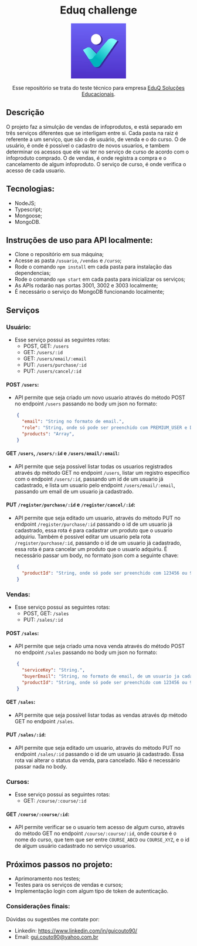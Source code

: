 <div align="center">

# Eduq challenge

<img src="./eduq.jpeg" width="150px">

Esse repositório se trata do teste técnico para empresa [EduQ Soluções Educacionais](https://medq.com.br/home2/).


</div>

## Descrição
O projeto faz a simulção de vendas de infoprodutos, e está separado em três serviços diferentes que se interligam entre si.
Cada pasta na raiz é referente a um serviço, que são o de usuário, de venda e o do curso.
O de usuário, é onde é possivel o cadastro de novos usuarios, e tambem determinar os acessos que ele vai ter no serviço de curso de acordo com o infoproduto comprado.
O de vendas, é onde registra a compra e o cancelamento de algum infoproduto.
O serviço de curso, é onde verifica o acesso de cada usuario.

## Tecnologias:
  - NodeJS;
  - Typescript;
  - Mongoose;
  - MongoDB.

## Instruções de uso para API localmente:
- Clone o repositório em sua máquina;
- Acesse as pasta `/usuario`, `/vendas` e `/curso`;
- Rode o comando `npm install` em cada pasta para instalação das dependencias;
- Rode o comando `npm start` em cada pasta para inicializar os serviços;
- As APIs rodarão nas portas 3001, 3002 e 3003 localmente;
- É necessário o serviço do MongoDB funcionando localmente;

## Serviços

### Usuário:
- Esse serviço possui as seguintes rotas:
  - POST, GET: `/users`
  - GET: `/users/:id`
  - GET: `/users/email/:email`
  - PUT: `/users/purchase/:id`
  - PUT: `/users/cancel/:id`

#### POST `/users`:
- API permite que seja criado um novo usuario através do método POST no endpoint `/users` passando no body um json no formato:
```json
    {
      "email": "String no formato de email.",
      "role": "String, onde só pode ser preenchido com PREMIUM_USER e DEFAULT_USER",
      "products": "Array",
    }
```

#### GET `/users`, `/users/:id` e `/users/email/:email`:
- API permite que seja possivel listar todas os usuarios registrados através dp método GET no endpoint `/users`, listar um registro especifico com o endpoint `/users/:id`, passando um id de um usuario já cadastrado, e lista um usuario pelo endpoint `/users/email/:email`, passando um email de um usuario ja cadastrado.

#### PUT `/register/purchase/:id` e `/register/cancel/:id`:
- API permite que seja editado um usuario, através do método PUT no endpoint `/register/purchase/:id` passando o id de um usuario já cadastrado, essa rota é para cadastrar um produto que o usuario adquiriu. Também é possivel editar um usuario pela rota `/register/purchase/:id`, passando o id de um usuario já cadastrado, essa rota é para cancelar um produto que o usuario adquiriu. É necessário passar um body, no formato json com a seguinte chave:
```json
    {
      "productId": "String, onde só pode ser preenchido com 123456 ou 987654"
    }
```

### Vendas:
- Esse serviço possui as seguintes rotas:
  - POST, GET: `/sales`
  - PUT: `/sales/:id`

#### POST `/sales`:
- API permite que seja criado uma nova venda através do método POST no endpoint `/sales` passando no body um json no formato:
```json
    {
      "serviceKey": "String.",
      "buyerEmail": "String, no formato de email, de um usuario ja cadastrado",
      "productId": "String, onde só pode ser preenchido com 123456 ou 987654",
    }
```

#### GET `/sales`:
- API permite que seja possivel listar todas as vendas através dp método GET no endpoint `/sales`.

#### PUT `/sales/:id`:
- API permite que seja editado um usuario, através do método PUT no endpoint `/sales/:id` passando o id de um usuario já cadastrado. Essa rota vai alterar o status da venda, para cancelado. Não é necessário passar nada no body.

### Cursos:
- Esse serviço possui as seguintes rotas:
  - GET: `/course/:course/:id`

#### GET `/course/:course/:id`:
- API permite verificar se o usuario tem acesso de algum curso, através do método GET no endpoint `/course/:course/:id`, onde course é o nome do curso, que tem que ser entre `COURSE_ABCD` ou `COURSE_XYZ`, e o id de algum usuário cadastrado no serviço usuarios.

## Próximos passos no projeto:
- Aprimoramento nos testes;
- Testes para os serviços de vendas e cursos;
- Implementação login com algum tipo de token de autenticação.

### Considerações finais:
  Dúvidas ou sugestões me contate por:
  - Linkedin: https://www.linkedin.com/in/guicouto90/
  - Email: gui.couto90@yahoo.com.br